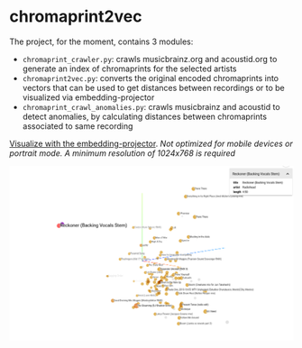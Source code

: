 # chromaprint2vec

The project, for the moment, contains 3 modules:
- `chromaprint_crawler.py`: crawls musicbrainz.org and acoustid.org to generate an index of chromaprints for the selected artists
- `chromaprint2vec.py`: converts the original encoded chromaprints into vectors that can be used to get distances between recordings or to be visualized via embedding-projector
- `chromaprint_crawl_anomalies.py`: crawls musicbrainz and acoustid to detect anomalies, by calculating distances between chromaprints associated to same recording

[Visualize with the embedding-projector](https://muoten.github.io/embedding-projector-standalone/). *Not optimized for mobile devices or portrait mode. A minimum resolution of 1024x768 is required* 

[![Projector example](images/projector_example.png)](https://muoten.github.io/embedding-projector-standalone/)

